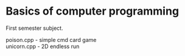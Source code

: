 # Basics of computer programming
First semester subject.  
  
poison.cpp - simple cmd card game  
unicorn.cpp - 2D endless run  

